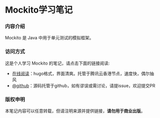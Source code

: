 # Mockito学习笔记

### 内容介绍

Mockito 是 Java 中用于单元测试的模拟框架。

### 访问方式

这是个人学习 Mockito 的笔记，请点击下面的链接阅读:

- [在线阅读](https://skyao.io/learning-mockito/)：hugo格式，界面清爽。托管于腾讯云香港节点，速度快，偶尔抽风
- [@github](https://github.com/skyao/learning-mockito/)：源码托管于github，如有谬误或需讨论，请提issue，欢迎提交PR

### 版权申明

本笔记内容可以任意转载，但请注明来源并提供链接，**请勿用于商业出版**。

